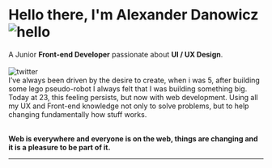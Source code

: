 # Hello there, I'm Alexander Danowicz ![hello](https://i.ibb.co/MRhJwnC/ezgif-com-resize-2.gif)
A Junior **Front-end Developer** passionate about **UI / UX Design**.
</br>
</br>
![twitter](https://briller.com.br/portfolio/icons/codepen.svg)
</br>
I’ve always been driven by the desire to create, when i was 5, after building some lego pseudo-robot I always felt that I was building something big. Today at 23, this feeling persists, but now with web development. Using all my UX and Front-end knowledge not only to solve problems, but to help changing fundamentally how stuff works.
</br>
</br>

**Web is everywhere and everyone is on the web, things are changing and it is a pleasure to be part of it.**
___


